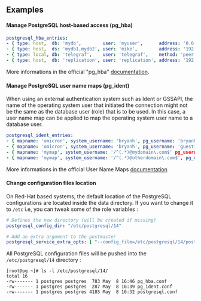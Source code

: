 Examples
--------

#### Manage PostgreSQL host-based access (pg_hba)

```YAML
postgresql_hba_entries:
- { type: host,  db: 'mydb',        user: 'myuser',      address: '0.0.0.0/0',        method: 'scram-sha-256' }
- { type: host,  ds: 'mydb1,mydb2', user: 'mike',        address: '192.168.122.0/24', method: 'md5' }
- { type: local, db: 'telegraf',    user: 'telegraf',    method: 'peer' }
- { type: host,  db: 'replication', user: 'replication', address: '192.168.122.10/32' method: 'scram-sha-256' }
```

More informations in the official "pg_hba" [documentation](https://www.postgresql.org/docs/current/auth-pg-hba-conf.html).

#### Manage PostgreSQL user name maps (pg_ident)

When using an external authentication system such as Ident or GSSAPI, the name of the operating system user that initiated the connection might not be the same as the database user (role) that is to be used. In this case, a user name map can be applied to map the operating system user name to a database user. 

```YAML
postgresql_ident_entries:
- { mapname: 'omicron', system_username: 'bryanh', pg_username: 'bryanh' }
- { mapname: 'omicron', system_username: 'bryanh', pg_username: 'guest1' }
- { mapname: 'mymap', system_username: '/^(.*)@mydomain\.com$' pg_username: '\1' }
- { mapname: 'mymap', system_username: '/^(.*)@otherdomain\.com$', pg_username: 'guest' }
```

More informations in the official User Name Maps [documentation](https://www.postgresql.org/docs/current/auth-username-maps.html)


#### Change configuration files location

On Red-Hat based systems, the default location of the PostgreSQL configurations are located inside the data directory. If you want to change it to `/etc` i.e, you can tweak some of the role variables :

```YAML
# Defines the new directory (will be created if missing)
postgresql_config_dir: "/etc/postgresql/14"

# Add an extra argument to the postmaster
postgresql_service_extra_opts: [ "--config_file=/etc/postgresql/14/postgresql.conf" ]
```

All PostgreSQL configuration files will be pushed into the `/etc/postgresql/14` directory :

```SHELL
[root@pg ~]# ls -l /etc/postgresql/14/
total 16
-rw------- 1 postgres postgres  783 May  8 16:46 pg_hba.conf
-rw------- 1 postgres postgres  287 May  8 16:39 pg_ident.conf
-rw------- 1 postgres postgres 4185 May  8 16:32 postgresql.conf
```
